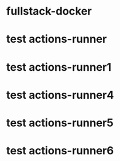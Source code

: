 # fullstack-docker
# test actions-runner
# test actions-runner1
# test actions-runner4
# test actions-runner5
# test actions-runner6